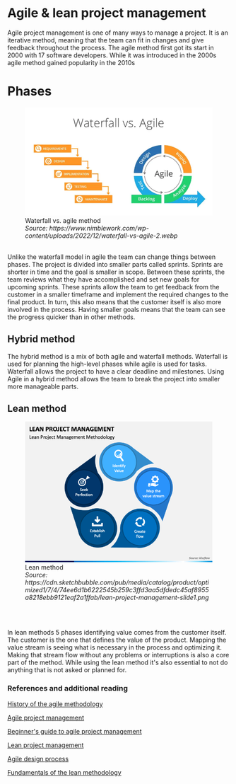 # Agile & lean project management

Agile project management is one of many ways to manage a project. It is an iterative method, meaning that the team can fit in changes and give feedback throughout the process. The agile method first got its start in 2000 with 17 software developers. While it was introduced in the 2000s agile method gained popularity in the 2010s

# Phases

<figure>
    <img src="../images/waterfall-vs-agile.png">
    <figcaption>
         Waterfall vs. agile method<br>
        <i>Source: https://www.nimblework.com/wp-content/uploads/2022/12/waterfall-vs-agile-2.webp</i>
    </figcaption>
</figure>

<br/>
Unlike the waterfall model in agile the team can change things between phases. The project is divided into smaller parts called sprints. Sprints are shorter in time and the goal is smaller in scope. Between these sprints, the team reviews what they have accomplished and set new goals for upcoming sprints. These sprints allow the team to get feedback from the customer in a smaller timeframe and implement the required changes to the final product. In turn, this also means that the customer itself is also more involved in the process. Having smaller goals means that the team can see the progress quicker than in other methods.

## Hybrid method

The hybrid method is a mix of both agile and waterfall methods. Waterfall is used for planning the high-level phases while agile is used for tasks. Waterfall allows the project to have a clear deadline and milestones. Using Agile in a hybrid method allows the team to break the project into smaller more manageable parts.

## Lean method

<figure>
    <img src="../images/lean-project-management.png">
    <figcaption>
         Lean method<br>
        <i>Source: https://cdn.sketchbubble.com/pub/media/catalog/product/optimized1/7/4/74ee6d1b6222545b259c3ffd3aa5dfdedc45af8955a8218ebb9121eaf2a1ffab/lean-project-management-slide1.png </i>
    </figcaption>
</figure>

<br/>
<br/>

In lean methods 5 phases identifying value comes from the customer itself. The customer is the one that defines the value of the product. Mapping the value stream is seeing what is necessary in the process and optimizing it. Making that stream flow without any problems or interruptions is also a core part of the method. While using the lean method it's also essential to not do anything that is not asked or planned for.

### References and additional reading

[History of the agile methodology](https://www.infoworld.com/article/3655646/a-brief-history-of-the-agile-methodology.html)

[Agile project management](https://www.techtarget.com/searchcio/definition/Agile-project-management)

[Beginner's guide to agile project management](https://business.adobe.com/blog/basics/agile)

[Lean project management](https://www.pmi.org/learning/library/lean-project-management-7364#)

[Agile design process](https://uxdesign.cc/agile-design-process-24be92018ad2)

[Fundamentals of the lean methodology](https://blog.kainexus.com/the-fundamentals-of-the-lean-methodology)
